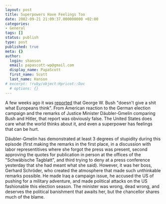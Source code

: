 ```yaml
---
layout: post
title: Superpowers Have Feelings Too
date: 2002-09-21 21:09:37.000000000 +02:00
categories:
- General
tags: []
status: publish
type: post
published: true
meta: {}
author:
  login: shanson
  email: papascott-wp@gmail.com
  display_name: PapaScott
  first_name: Scott
  last_name: Hanson
# excerpt: !ruby/object:Hpricot::Doc
  # options: {}
---
```

<p>A few weeks ago it was <a href="http://www.instapundit.com/archives/003434.php">reported</a> that George W. Bush "doesn't give a shit what Europeans think". From American reaction to the German election campaign and the remarks of Justice Minister Däubler-Gmelin comparing Bush and Hitler, that report was obviously false. The United States does care what the world thinks about it, and even a superpower has feelings that can be hurt.</p>
<p>Däubler-Gmelin has demonstrated at least 3 degrees of stupidity during this episode (first making the remarks in the first place, in a discussion with labor representitives where she forgot the press was present, second approving the quotes for publication in person at the offices of the  "Schwäbische Tagblatt", and third trying to deny at a press conference yesterday that she had meant what she said). However, it was her boss, Gerhard Schröder, who created the atmosphere that made such unthinkable remarks possible. He made Iraq a campaign issue, he accused the US of pushing for a military adventure, and made political attacks on the US fashionable this election season. The minister was wrong, dead wrong, and deserves the political banishment that awaits her, but the chancellor shares much of the blame.</p>
